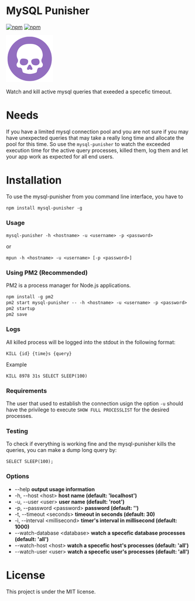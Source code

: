 # MySQL Punisher

[![npm](https://img.shields.io/npm/v/mysql-punisher.svg)](https://www.npmjs.com/package/mysql-punisher)
[![npm](https://img.shields.io/npm/l/mysql-punisher.svg)](https://github.com/faressoft/mysql-punisher/blob/master/LICENSE)

![Logo](/logo.png?raw=true)

Watch and kill active mysql queries that exeeded a specefic timeout.

# Needs
If you have a limited mysql connection pool and you are not sure if you may have unexpected queries that may take a really long time and allocate the pool for this time. So use the `mysql-punisher` to watch the exceeded execution time for the active query processes, killed them, log them and let your app work as expected for all end users.

# Installation

To use the mysql-punisher from you command line interface, you have to

```
npm install mysql-punisher -g
```

### Usage

```
mysql-punisher -h <hostname> -u <username> -p <password>
```

or

```
mpun -h <hostname> -u <username> [-p <password>]
```

### Using PM2 (Recommended)

PM2 is a process manager for Node.js applications.

```
npm install -g pm2
pm2 start mysql-punisher -- -h <hostname> -u <username> -p <password>
pm2 startup
pm2 save
```

### Logs

All killed process will be logged into the stdout in the following format:

```
KILL {id} {time}s {query}
```

Example

```
KILL 8978 31s SELECT SLEEP(100)
```

### Requirements

The user that used to establish the connection usign the option `-u` should have the privilege to execute `SHOW FULL PROCESSLIST` for the desired processes.

### Testing

To check if everything is working fine and the mysql-punisher kills the queries, you can make a dump long query by:

```
SELECT SLEEP(100);
```

### Options

* --help **output usage information**
* -h, --host &lt;host&gt; **host name (default: 'localhost')**
* -u, --user &lt;user&gt; **user name (default: 'root')**
* -p, --password &lt;password&gt; **password (default: '')**
* -t, --timeout &lt;seconds&gt; **timeout in seconds (default: 30)**
* -i, --interval &lt;millisecond&gt; **timer's interval in millisecond (default: 1000)**
* --watch-database &lt;database&gt; **watch a specefic database processes (default: 'all')**
* --watch-host &lt;host&gt; **watch a specefic host's processes (default: 'all')**
* --watch-user &lt;user&gt; **watch a specefic user's processes (default: 'all')**

# License

This project is under the MIT license.
